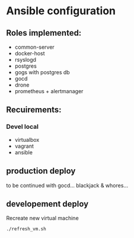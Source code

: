 # Ansible configuration

## Roles implemented:
* common-server
* docker-host
* rsyslogd
* postgres
* gogs with postgres db
* gocd
* drone
* prometheus + alertmanager


## Recuirements:
### Devel local

- virtualbox
- vagrant
- ansible

## production deploy

to be continued with gocd... blackjack & whores...

## developement deploy
Recreate new virtual machine
```bash
./refresh_vm.sh
```
